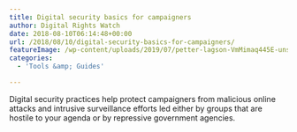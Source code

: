 ```yaml
---
title: Digital security basics for campaigners
author: Digital Rights Watch
date: 2018-08-10T06:14:48+00:00
url: /2018/08/10/digital-security-basics-for-campaigners/
featureImage: /wp-content/uploads/2019/07/petter-lagson-VmMimaq445E-unsplash-1080x720-1.jpg
categories:
  - 'Tools &amp; Guides'

---
```

Digital security practices help protect campaigners from malicious online attacks and intrusive surveillance efforts led either by groups that are hostile to your agenda or by repressive government agencies.
